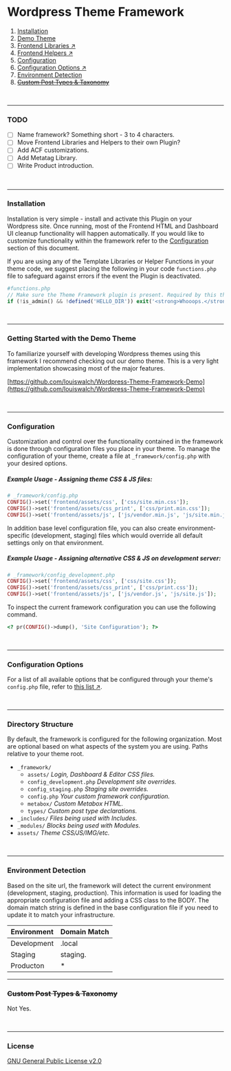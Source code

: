 # Wordpress Theme Framework

    
1. [Installation](#installation)
1. [Demo Theme](#getting-started-with-the-demo-theme)
1. [Frontend Libraries ↗](https://github.com/louiswalch/Wordpress-Theme-Framework/blob/master/docs/libraries.md) 
1. [Frontend Helpers ↗](https://github.com/louiswalch/Wordpress-Theme-Framework/blob/master/docs/helpers.md) 
1. [Configuration](#configuration)
1. [Configuration Options ↗](https://github.com/louiswalch/Wordpress-Theme-Framework/blob/master/docs/configuration_options.md) 
1. [Environment Detection](#environment-detection)
1. ~~[Custom Post Types & Taxonomy](#custom-post-types--taxonomy)~~


<br/>

------
   
### TODO

- [ ] Name framework? Something short - 3 to 4 characters.
- [ ] Move Frontend Libraries and Helpers to their own Plugin?
- [ ] Add ACF customizations.
- [ ] Add Metatag Library.
- [ ] Write Product introduction.

<br/>

------   

### Installation

Installation is very simple - install and activate this Plugin on your Wordpress site. Once running, most of the Frontend HTML and Dashboard UI cleanup functionality will happen automatically. If you would like to customize functionality within the framework refer to the [Configuration](#configuration) section of this document.

If you are using any of the Template Libraries or Helper Functions in your theme code, we suggest placing the following in your code `functions.php` file to safeguard against errors if the event the Plugin is deactivated.

```php
#functions.php
// Make sure the Theme Framework plugin is present. Required by this theme.
if (!is_admin() && !defined('HELLO_DIR')) exit('<strong>Whooops.</strong> This theme is meant to be used with the <a href="https://github.com/louiswalch/Wordpress-Theme-Framework">Theme Framework</a>. Please install and activate.');
```

<br/>

---

### Getting Started with the Demo Theme

To familiarize yourself with developing Wordpress themes using this framework I recommend checking out our demo theme. This is a very light implementation showcasing most of the major features.

[https://github.com/louiswalch/Wordpress-Theme-Framework-Demo](https://github.com/louiswalch/Wordpress-Theme-Framework-Demo)

<br/>

---

### Configuration

Customization and control over the functionality contained in the framework is done through configuration files you place in your theme. To manage the configuration of your theme, create a file at `_framework/config.php` with your desired options.

##### Example Usage - Assigning theme CSS & JS files:

```php
# _framework/config.php
CONFIG()->set('frontend/assets/css', ['css/site.min.css']);
CONFIG()->set('frontend/assets/css_print', ['css/print.min.css']);
CONFIG()->set('frontend/assets/js', ['js/vendor.min.js', 'js/site.min.js']);
```

In addition base level configuration file, you can also create environment-specific (development, staging) files which would override all default settings only on that environment. 

##### Example Usage - Assigning alternative CSS & JS on development server:

```php
# _framework/config_development.php
CONFIG()->set('frontend/assets/css', ['css/site.css']);
CONFIG()->set('frontend/assets/css_print', ['css/print.css']);
CONFIG()->set('frontend/assets/js', ['js/vendor.js', 'js/site.js']);
```

To inspect the current framework configuration you can use the following command.

```php
<? pr(CONFIG()->dump(), 'Site Configuration'); ?>
```

<br/>

-----

### Configuration Options

For a list of all available options that be configured through your theme's `config.php` file, refer to [this list ↗](https://github.com/louiswalch/Wordpress-Theme-Framework/blob/master/docs/configuration_options).

<br/>

------

### Directory Structure

By default, the framework is configured for the following organization. Most are optional based on what aspects of the system you are using. Paths relative to your theme root.

- `_framework/`
    - `assets/` *Login, Dashboard & Editor CSS files.*
    - `config_development.php` *Development site overrides.*
    - `config_staging.php` *Staging site overrides.*
    - `config.php` *Your custom framework configuration.*
    - `metabox/` *Custom Metabox HTML.*
    - `types/` *Custom post type declarations.*
- `_includes/` *Files being used with Includes.*
- `_modules/` *Blocks being used with Modules.*
- `assets/` *Theme CSS/JS/IMG/etc.*

<br/>

-----

### Environment Detection

Based on the site url, the framework will detect the current environment (development, staging, production). This information is used for loading the appropriate configuration file and adding a CSS class to the BODY. The domain match string is defined in the base configuration file if you need to update it to match your infrastructure.

| Environment | Domain Match |
|--|--|
| Development | .local |
| Staging | staging. |
| Producton | * |


---

### ~~Custom Post Types & Taxonomy~~

Not Yes.

<br/>

------


### License

[GNU General Public License v2.0](https://github.com/louiswalch/Wordpress-Theme-Framework/blob/master/LICENSE)

